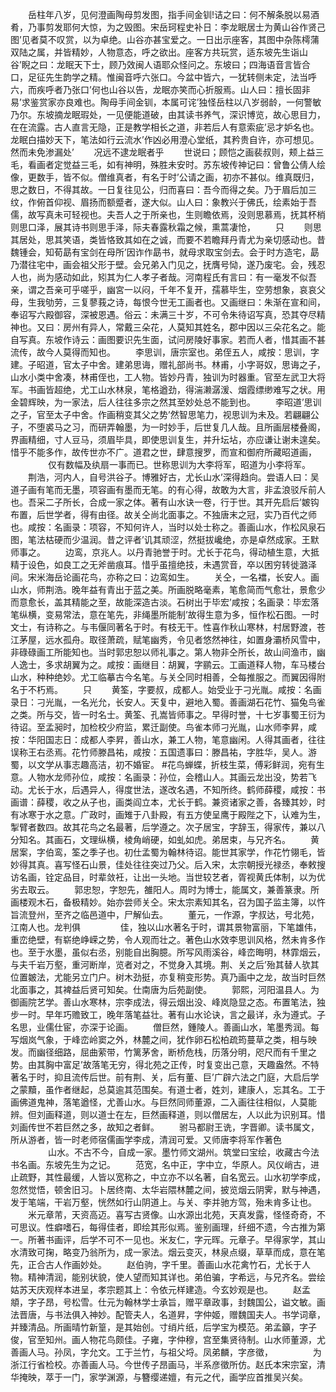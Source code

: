 <!-- { "loadSidebar": true } -->
　　岳柱年八岁，见何澄画陶母剪发图，指手间金钏!诘之曰：何不解条脱以易酒肴，乃事剪发耶何大惊，为之毁图。宋岳珂程史补日：李龙眠居士为黄山谷作贤己图’见者莫不叹赏，以为卓绝。山谷亦甚宝爱之。一日出示座客，其图中杂陈樗蒲双陆之属，并皆精妙，人物意态，呼之欲出。座客方共玩赏，适东坡先生诣山谷’睨之曰：龙眠天下士，顾乃效闽人语耶众怪问之。东坡曰；四海语音言皆合口，足征先生韵学之精。惟闽音呼六张口。今盆中皆六，一犹转侧未定，法当呼六，而疾呼者乃张口’何也山谷以告，龙眠亦笑而心折服焉。山人曰：擅长固非易’求鉴赏家亦良难也。陶母手间金钏，本属可诧’独怪岳柱以八岁弱龄，一何警敏乃尔。东坡摘龙眠瑕处，一见便能道破，由其读书养气，深识博览，故心思目力，在在流露。古人直言无隐，正是教学相长之道，非若后人有意索疵’忌才妒名也。龙眠白描妙天下，笔法如行云流水’作凶必用澄心堂纸，其矜贵自许，亦可想见。然而未免渗漏处’
　　况远不逮龙眠者乎
　　世说曰；顾恺之画裴叔则，颊上益三毛，看画者定觉益三毛，如有神明，殊胜未安时。苏东坡传神记曰：曾鲁公倩人绘像，更数手，皆不似。僧维真者，有名于时’公请之画，初亦不甚似。维真既归，思之数日，不得其故。一日复往见公，归而喜曰：吾今而得之矣。乃于眉后加三纹，作俯首仰视、眉扬而额蹙者，遂大似。山人曰：象教兴于佛氏，绘素始于吾儒，故写真未可轻视也。夫吾人之于所亲也，生则瞻依焉，没则思慕焉，抚其杯梢则思口泽，展其诗书则思手泽，际夫春露秋霜之候，熏蒿凄怆，
　　只
　　则思其居处，思其笑语，类皆恪致其如在之诚，而要不若瞻拜丹青尤为亲切感动也。昔魏锺会，知荀勗有宝剑在母所’因诈作勗书，就母求取宝剑去。会于时方造宅，勗乃潜往宅中，画会祖父形于壁。会兄弟入门见之，抚膺号恸，遂乃废宅。会，残忍人也，尚为感动如此，矧其为仁人孝子者哉。河南程氏有言曰：有一毫发不似吾亲，谓之吾亲可乎嗟乎，幽宮一以闷，千年不复开，孺慕毕生，空劳想象，哀哀父母，生我劬劳，三复蓼莪之诗，每恨今世无工画者也。又画继曰：朱渐在宣和间，奉诏写六殿御容，深被恩遇。俗云：未满三十岁，不可令朱待诏写真，恐其夺尽精神也。又曰：房州有异人，常戴三朵花，人莫知其姓名，郡中因以三朵花名之。能自写真。东坡作诗云：画图要识先生面，试问房陵好事家。若而人者，惜其画不甚流传，故今人莫得而知也。
　　李思训，唐宗室也。弟侄五人，咸按：思训，字建。子昭道，官太子中舍。建弟思诲，赠礼部尚书。林甫，小字哥奴，思诲之子，山水小类中舍凑，林甫侄也，工人物。皆妙丹青，独训为时器重。官至左武卫大将军。书画皆超绝，尤工山水林泉，笔格遒劲，得湍濑潺湲、烟霞缥缈难写之状。用金碧辉映，为一家法，后人往往多宗之然其至妙处总不能到也。
　　李昭道’思训之子，官至太子中舍。作画稍变其父之势’然智思笔力，视思训为未及。若翩翩公子，不堕裘马之习，而研弄翰墨，为一时妙手，后世复几人哉。且所画层楼叠阁，界画精细，寸人豆马，须眉毕具，即使思训复生，并升坛坫，亦应谦让谢未遑矣。惜乎不能多作，故传世亦不广。道君之世，肆意搜罗，而宣和御府所藏昭道画，
　　
　　仅有数幅及纨扇一事而已。世称思训为大李将军，昭道为小李将军。
　　荆浩，河内人，自号洪谷子。博雅好古，尤长山水’深得趋向。尝语人曰：吴道子画有笔而无墨，项容画有墨而无笔。的有心得，故敢为大言，非孟浪驳斥前人也。吾采二子所长，合成一家之体。著有山水诀一卷，行于世。其开先启后’皴钩布置，后世学者，得有由径。故关仝尚北面事之。不独唐末之冠，实乃百代之师也。咸按：名画录：项容，不知何许人，当时以处士称之。善画山水，作松风泉石图，笔法枯硬而少温润。昔之评者’讥其顽涩，然挺拔巉绝，亦是卓然成家。王默师事之。
　　边鸾，京兆人。以丹青驰誉于时。尤长于花鸟，得动植生意，大抵精于设色，如良工之无斧凿痕耳。惜乎虽擅绝技，未遇赏音，卒以困穷转徙潞泽间。宋米海岳论画花鸟，亦称之曰：边鸾如生。
　　关仝，一名襠，长安人。画山水，师荆浩。晚年益有青出于蓝之美。所画脱略毫素，笔愈简而气愈壮，景愈少而意愈长，盖其精能之至，故能深造古淡。石树出于毕宏’咸按；名画录：毕宏落笔纵横，变易常法，意在笔先，非绳墨所能制’故得生意为多，恒作松石图。一时文士，有诗称之。与韦偃同著名于时。有枝无干。性喜作秋山寒林，村居野渡，苍江茅屋，远水孤舟。取径萧疏，赋笔幽秀，令见者悠然神往，如置身灞桥风雪中，非碌碌画工所能知也。当时郭忠恕以师礼事之。第人物非仝所长，故山间渔市，幽人逸士，多求胡翼为之。咸按：画继目：胡翼，字鹂云。工画道释人物，车马楼台山水，种种绝妙。尤工临摹古今名笔。与关仝同时相善，仝每推服之。而翼因得附名于不朽焉。
　　只
　　黄筌，字要叔，成都人。始受业于刁光胤。咸按：名画录日：刁光胤，一名光允，长安人。天复中，避地入蜀。善画湖石花竹、猫兔鸟雀之类。所与交，皆一时名士。黄筌、孔嵩皆师事之。早得时誉，十七岁事蜀王衍为待诏。至孟昶时，加检校少府监，累迁副使。鸟雀本师刁光胤，山水师李昇，咸按：华阳国志日：成都人李昇，善山水，兼工人物，笔意幽闲。人得其画者，往往误称王右丞焉。花竹师滕昌祐，咸按：五国遗事曰：滕昌祐，字胜华，吴人。游蜀，以文学从事志趣高洁，初不婚宦。 #花鸟蝉蝶，折枝生菜，傅彩鲜润，宛有生意。人物水龙师孙位，咸按：名画录：孙位，会稽山人。其画云龙出没，势若飞动。尤长于水，后遇异人，得度世法，遂改名遇，不知所终。鹤师薛稷，咸按：书画谱：薛稷，收之从子也，画类阎立本，尤长于鹤。兼资诸家之善，各臻其妙，时有冰寒于水之意。广政时，画雉于八卦殿，有五方使呈鹰于殿陛之下，认难为生，掣臂者数四。故其花鸟之名最著，后学遵之。次子居宝，字辞玉，得家传，兼以八分知名。其画石，文理纵横，棱角峭硬，如虬如虎。弟居束，与兄齐名。
　　黄居案，字伯鸾，筌之季子也。初仕孟蜀为翰林待诏。能世其家学，作花竹翎毛，皆妙得其真。喜写怪石山景，佳处往往突过乃父。后入宋，太宗朝授光禄丞，奉敕搜访名画，铨定品目，时辈敛衽，让出一头地。当世较艺者，胥视黄氏体制，以为优劣去取云。
　　郭忠恕，字恕先，雒阳人。周时为博士，能属文，兼善篆隶。所画楼观木石，备极精妙。始亦尝师关仝。宋太宗素知其名，召为国子监主簿，以忤旨流登州，至齐之临邑道中，尸解仙去。
　　董元，一作源，字叔达，号北苑，江南人也。龙判俱
　　
　　佳，独以山水著名于时，谓其景物富丽，下笔雄伟，重峦绝壁，有崭绝峥嵘之势，令人观而壮之。著色山水效李思训风格，然未肯多作也。至于水墨，虽似右丞，别能自出胸臆。所写风雨溪谷，峰峦晦明，林霏烟云，与夫千岩万壑，重河断岸，览者对之，不觉身入其境。荆、关之后’殆其替人欤其位置皴法，尤能另立门户。树木劲挺，亦复稍变形势。真乃画中之龙，故当时巨然北面事之，其裨益后贤可知矣。仕南唐为后苑副使。
　　郭熙，河阳温县人。为御画院艺学。善山水寒林，宗李成法，得云烟出没、峰岚隐显之态。布置笔法，独步一时。早年巧赡致工，晚年落笔益壮。著有山水论诀，言之最详，永为遵式。子名思，业儒仕宦，亦深于论画。
　　僧巨然，鍾陵人。善画山水，笔墨秀润。每写烟岚气象，于峰峦岭窦之外，林麓之间，犹作卵石松柏疏筠蔓草之类，相与映发。而幽径细路，屈曲萦带，竹篱茅舍，断桥危栈，历落分明，咫尺而有千里之势。由其胸中富足’故落笔无穷，得北苑之正传，时复变出己意，天趣盎然。不特著名于时，抑且流传后世。前有荆、关，后有董、巨’广辟六法之门庭，大启后学之蒙黷，虽作者继起，总莫逾其范围矣。有道士者，姓刘，建康人，忘其名。工于画佛道鬼神，落笔遒怪，尤善山水。与巨然同师董源，二入画往往相似，人莫能辨。但刘画释道，则以道士在左，巨然画释道，则以僧居左，人以此为识别耳。惜刘画传世不若巨然之多，故知之者鲜。
　　驸马都尉王诜，字晋卿。读书属文，所从游者，皆一时老师宿儒画学李成，清润可爱。又师唐李将军作著色
　　
　　山水。不古不今，自成一家。墨竹师文湖州。筑堂曰宝绘，收藏古今法书名画。东坡先生为之记。
　　范宽，名中正，字中立，华原人。风仪峭古，进止疏野，其性最缓，人皆以宽称之，中立亦不以名著，自名宽云。山水初学李成，忽然觉悟，顿舍旧习。卜居终南、太华岩隈林麓之间，披览烟云阴霁，默与神遇，发于笔端，干岩万壑，恍然如行山阴道上。与关、李并驰方驾，殆未肯多让也。
　　米元章芾，天资高迈。喜写古贤像。山水源出北苑，天真发露，怪怪奇奇，不可思议。性癖嗜石，每得佳者，即绘其形似焉。鉴别画理，纤细不遗，今古推为第一。所著书画评，后学不可不一见也。米友仁，字元晖。元章子。早得家学，其山水清致可掬，略变乃翁所为，成一家法。烟云变灭，林泉点缀，草草而成，意在笔先，正合古人作画妙处。
　　赵伯驹，字千里。善画山水花禽竹石，尤长于人物。精神清润，能别状貌，使人望而知其详也。弟伯骗，字希远，与兄齐名。尝绘姑苏天庆观样本进呈，孝宗题其上：令依元样建造。今玄妙观是也。
　　赵孟頫，字子昂，号松雪。仕元为翰林学士承旨，赠平章政事，封魏国公，谥文敏。画法晋唐，与书法俱入神妙。配管夫人，名道昇，字仲姬，赠魏国夫人。书学词章，并臻清品。所画晴竹新篁，是其始创。寸绡片纸，后学宝为模范。弟孟籲，字子俊，官至知州。画人物花鸟颇佳。子雍，字仲穆，宫至集贤待制。山水师董源，尤善画人马。孙凤，字允文。工于兰竹，与祖父埒。凤弟麟，字彦徵，
　　
　　为浙江行省检校。亦善画人马。今世传子昂画马，半系彦徵所仿。赵氏本宋宗室，清华掩映，萃于一门，家学渊源，与簪缨递嬗，有元之代，画学应首推吴兴矣。
